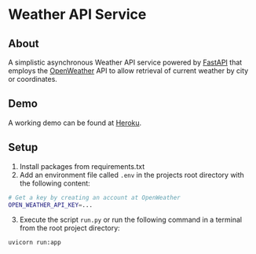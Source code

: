 # Weather API Service

[demo]: https://zn-weather-api.herokuapp.com/

[fastapi]: https://fastapi.tiangolo.com/

[openweather]: https://openweathermap.org/

## About

A simplistic asynchronous Weather API service powered by [FastAPI][fastapi] that employs the
[OpenWeather][openweather] API to allow retrieval of current weather by city or coordinates.

## Demo

A working demo can be found at [Heroku][demo].

## Setup

1. Install packages from requirements.txt
2. Add an environment file called `.env` in the projects root directory with the following content:

```sh
# Get a key by creating an account at OpenWeather
OPEN_WEATHER_API_KEY=...
```

3. Execute the script `run.py` or run the following command in a terminal from the root project directory:

```sh
uvicorn run:app
```